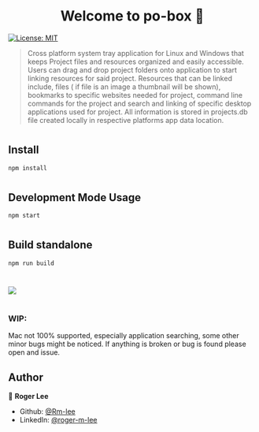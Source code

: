 <h1 align="center">Welcome to po-box 👋</h1>
<p>
 
  <a href="#" target="_blank">
    <img alt="License: MIT" src="https://img.shields.io/badge/License-MIT-yellow.svg" />
  </a>
</p>

> Cross platform system tray application for Linux and Windows that keeps Project files and resources organized and easily accessible. Users can drag and drop project folders onto application to start linking resources for said project. Resources that can be linked include, files ( if file is an image a thumbnail will be shown), bookmarks to specific websites needed for project, command line commands for the project and search and linking of specific desktop applications used for project. All information is stored in projects.db file created locally in respective platforms app data location.

#

## Install

```sh
npm install
```

#

## Development Mode Usage

```sh
npm start
```

#

## Build standalone

```sh
npm run build
```

#

![](pobox0421.gif)

#

### WIP:

Mac not 100% supported, especially application searching, some other minor bugs might be noticed. If anything is broken or bug is found please open and issue.

## Author

👤 **Roger Lee**

- Github: [@Rm-lee](https://github.com/Rm-lee)
- LinkedIn: [@roger-m-lee](https://linkedin.com/in/roger-m-lee)
